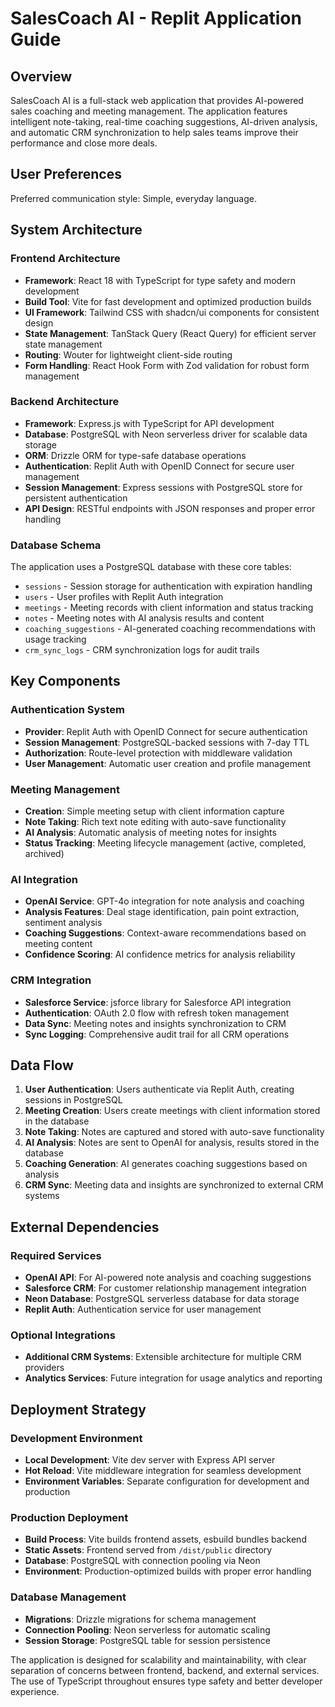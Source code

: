# SalesCoach AI - Replit Application Guide

## Overview

SalesCoach AI is a full-stack web application that provides AI-powered sales coaching and meeting management. The application features intelligent note-taking, real-time coaching suggestions, AI-driven analysis, and automatic CRM synchronization to help sales teams improve their performance and close more deals.

## User Preferences

Preferred communication style: Simple, everyday language.

## System Architecture

### Frontend Architecture
- **Framework**: React 18 with TypeScript for type safety and modern development
- **Build Tool**: Vite for fast development and optimized production builds
- **UI Framework**: Tailwind CSS with shadcn/ui components for consistent design
- **State Management**: TanStack Query (React Query) for efficient server state management
- **Routing**: Wouter for lightweight client-side routing
- **Form Handling**: React Hook Form with Zod validation for robust form management

### Backend Architecture
- **Framework**: Express.js with TypeScript for API development
- **Database**: PostgreSQL with Neon serverless driver for scalable data storage
- **ORM**: Drizzle ORM for type-safe database operations
- **Authentication**: Replit Auth with OpenID Connect for secure user management
- **Session Management**: Express sessions with PostgreSQL store for persistent authentication
- **API Design**: RESTful endpoints with JSON responses and proper error handling

### Database Schema
The application uses a PostgreSQL database with these core tables:
- `sessions` - Session storage for authentication with expiration handling
- `users` - User profiles with Replit Auth integration
- `meetings` - Meeting records with client information and status tracking
- `notes` - Meeting notes with AI analysis results and content
- `coaching_suggestions` - AI-generated coaching recommendations with usage tracking
- `crm_sync_logs` - CRM synchronization logs for audit trails

## Key Components

### Authentication System
- **Provider**: Replit Auth with OpenID Connect for secure authentication
- **Session Management**: PostgreSQL-backed sessions with 7-day TTL
- **Authorization**: Route-level protection with middleware validation
- **User Management**: Automatic user creation and profile management

### Meeting Management
- **Creation**: Simple meeting setup with client information capture
- **Note Taking**: Rich text note editing with auto-save functionality
- **AI Analysis**: Automatic analysis of meeting notes for insights
- **Status Tracking**: Meeting lifecycle management (active, completed, archived)

### AI Integration
- **OpenAI Service**: GPT-4o integration for note analysis and coaching
- **Analysis Features**: Deal stage identification, pain point extraction, sentiment analysis
- **Coaching Suggestions**: Context-aware recommendations based on meeting content
- **Confidence Scoring**: AI confidence metrics for analysis reliability

### CRM Integration
- **Salesforce Service**: jsforce library for Salesforce API integration
- **Authentication**: OAuth 2.0 flow with refresh token management
- **Data Sync**: Meeting notes and insights synchronization to CRM
- **Sync Logging**: Comprehensive audit trail for all CRM operations

## Data Flow

1. **User Authentication**: Users authenticate via Replit Auth, creating sessions in PostgreSQL
2. **Meeting Creation**: Users create meetings with client information stored in the database
3. **Note Taking**: Notes are captured and stored with auto-save functionality
4. **AI Analysis**: Notes are sent to OpenAI for analysis, results stored in the database
5. **Coaching Generation**: AI generates coaching suggestions based on analysis
6. **CRM Sync**: Meeting data and insights are synchronized to external CRM systems

## External Dependencies

### Required Services
- **OpenAI API**: For AI-powered note analysis and coaching suggestions
- **Salesforce CRM**: For customer relationship management integration
- **Neon Database**: PostgreSQL serverless database for data storage
- **Replit Auth**: Authentication service for user management

### Optional Integrations
- **Additional CRM Systems**: Extensible architecture for multiple CRM providers
- **Analytics Services**: Future integration for usage analytics and reporting

## Deployment Strategy

### Development Environment
- **Local Development**: Vite dev server with Express API server
- **Hot Reload**: Vite middleware integration for seamless development
- **Environment Variables**: Separate configuration for development and production

### Production Deployment
- **Build Process**: Vite builds frontend assets, esbuild bundles backend
- **Static Assets**: Frontend served from `/dist/public` directory
- **Database**: PostgreSQL with connection pooling via Neon
- **Environment**: Production-optimized builds with proper error handling

### Database Management
- **Migrations**: Drizzle migrations for schema management
- **Connection Pooling**: Neon serverless for automatic scaling
- **Session Storage**: PostgreSQL table for session persistence

The application is designed for scalability and maintainability, with clear separation of concerns between frontend, backend, and external services. The use of TypeScript throughout ensures type safety and better developer experience.